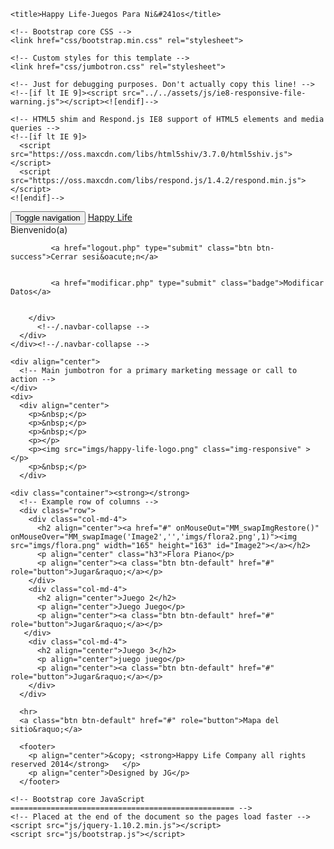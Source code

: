 <?php 
session_start();
if(!isset($_SESSION["nombre"])){
	header('Location:principal_esss.html');
}
?>
<!DOCTYPE html>
<html lang="en">
  <head>
    <meta charset="utf-8">
    <meta http-equiv="X-UA-Compatible" content="IE=edge">
    <meta name="viewport" content="width=device-width, initial-scale=1">
    <meta name="description" content="">
    <meta name="author" content="">
    <link rel="shortcut icon" href="../../assets/ico/favicon.ico">

    <title>Happy Life-Juegos Para Ni&#241os</title>

    <!-- Bootstrap core CSS -->
    <link href="css/bootstrap.min.css" rel="stylesheet">

    <!-- Custom styles for this template -->
    <link href="css/jumbotron.css" rel="stylesheet">
  <style type="text/css">
 
    </style>

    <!-- Just for debugging purposes. Don't actually copy this line! -->
    <!--[if lt IE 9]><script src="../../assets/js/ie8-responsive-file-warning.js"></script><![endif]-->

    <!-- HTML5 shim and Respond.js IE8 support of HTML5 elements and media queries -->
    <!--[if lt IE 9]>
      <script src="https://oss.maxcdn.com/libs/html5shiv/3.7.0/html5shiv.js"></script>
      <script src="https://oss.maxcdn.com/libs/respond.js/1.4.2/respond.min.js"></script>
    <![endif]-->
  <script type="text/javascript">
function MM_preloadImages() { //v3.0
  var d=document; if(d.images){ if(!d.MM_p) d.MM_p=new Array();
    var i,j=d.MM_p.length,a=MM_preloadImages.arguments; for(i=0; i<a.length; i++)
    if (a[i].indexOf("#")!=0){ d.MM_p[j]=new Image; d.MM_p[j++].src=a[i];}}
}
function MM_swapImgRestore() { //v3.0
  var i,x,a=document.MM_sr; for(i=0;a&&i<a.length&&(x=a[i])&&x.oSrc;i++) x.src=x.oSrc;
}
function MM_findObj(n, d) { //v4.01
  var p,i,x;  if(!d) d=document; if((p=n.indexOf("?"))>0&&parent.frames.length) {
    d=parent.frames[n.substring(p+1)].document; n=n.substring(0,p);}
  if(!(x=d[n])&&d.all) x=d.all[n]; for (i=0;!x&&i<d.forms.length;i++) x=d.forms[i][n];
  for(i=0;!x&&d.layers&&i<d.layers.length;i++) x=MM_findObj(n,d.layers[i].document);
  if(!x && d.getElementById) x=d.getElementById(n); return x;
}

function MM_swapImage() { //v3.0
  var i,j=0,x,a=MM_swapImage.arguments; document.MM_sr=new Array; for(i=0;i<(a.length-2);i+=3)
   if ((x=MM_findObj(a[i]))!=null){document.MM_sr[j++]=x; if(!x.oSrc) x.oSrc=x.src; x.src=a[i+2];}
}
  </script>
</head>

  <body background="imgs/nubes.jpg" onLoad="MM_preloadImages('imgs/flora2.png')">

  <div class="navbar navbar-inverse navbar-fixed-top" role="navigation">
      <div class="container">
        <div class="navbar-header">
          <button type="button" class="navbar-toggle" data-toggle="collapse" data-target=".navbar-collapse">
            <span class="sr-only">Toggle navigation</span>
            <span class="icon-bar"></span>
            <span class="icon-bar"></span>
            <span class="icon-bar"></span>
          </button>
          <a class="navbar-brand" href="#">   Happy Life </a>
          <div class="navbar-collapse collapse">
          <form class="navbar-form navbar-right" role="form">
            <div class="tooltip-inner">Bienvenido(a)    
                    <?php echo $_SESSION["nombre"]; ?></div>
                 <div class="form-group">
                

</div>
        

           
             <a href="logout.php" type="submit" class="btn btn-success">Cerrar sesi&oacute;n</a>
          
               
             <a href="modificar.php" type="submit" class="badge">Modificar Datos</a>
          
            
        </div>
          <!--/.navbar-collapse -->
      </div>
    </div><!--/.navbar-collapse -->
  </div>
    </div>

    <div align="center">
      <!-- Main jumbotron for a primary marketing message or call to action -->
    </div>
    <div>
      <div align="center">
        <p>&nbsp;</p>
        <p>&nbsp;</p>
        <p>&nbsp;</p>
        <p></p>
        <p><img src="imgs/happy-life-logo.png" class="img-responsive" ></p>
        <p>&nbsp;</p>
      </div>
  </div>

    <div class="container"><strong></strong>
      <!-- Example row of columns -->
      <div class="row">
        <div class="col-md-4">
          <h2 align="center"><a href="#" onMouseOut="MM_swapImgRestore()" onMouseOver="MM_swapImage('Image2','','imgs/flora2.png',1)"><img src="imgs/flora.png" width="165" height="163" id="Image2"></a></h2>
          <p align="center" class="h3">Flora Piano</p>
          <p align="center"><a class="btn btn-default" href="#" role="button">Jugar&raquo;</a></p>
        </div>
        <div class="col-md-4">
          <h2 align="center">Juego 2</h2>
          <p align="center">Juego Juego</p>
          <p align="center"><a class="btn btn-default" href="#" role="button">Jugar&raquo;</a></p>
       </div>
        <div class="col-md-4">
          <h2 align="center">Juego 3</h2>
          <p align="center">juego juego</p>
          <p align="center"><a class="btn btn-default" href="#" role="button">Jugar&raquo;</a></p>
        </div>
      </div>

      <hr>
      <a class="btn btn-default" href="#" role="button">Mapa del sitio&raquo;</a>

      <footer>
        <p align="center">&copy; <strong>Happy Life Company all rights reserved 2014</strong>   </p>
        <p align="center">Designed by JG</p>
      </footer>
      
  </div> <!-- /container -->


    <!-- Bootstrap core JavaScript
    ================================================== -->
    <!-- Placed at the end of the document so the pages load faster -->
    <script src="js/jquery-1.10.2.min.js"></script>
    <script src="js/bootstrap.js"></script>
</body>
</html>
